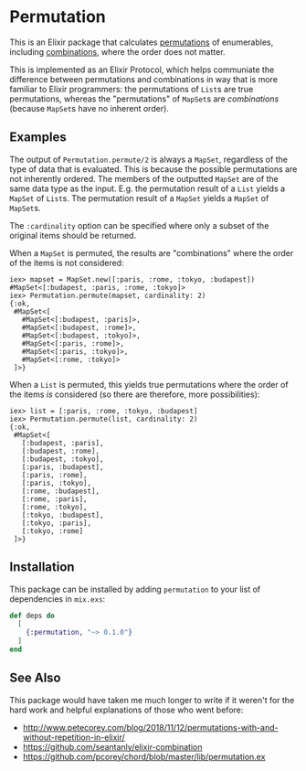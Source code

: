 # Permutation

This is an Elixir package that calculates [permutations](https://en.wikipedia.org/wiki/Permutation) of enumerables, including [combinations](https://en.wikipedia.org/wiki/Combination), where the order does not matter.

This is implemented as an Elixir Protocol, which helps communiate the difference between permutations and combinations in way that is more familiar to Elixir programmers: the permutations of `List`s are true permutations, whereas the "permutations" of `MapSet`s are *combinations* (because `MapSet`s have no inherent order).

## Examples

The output of `Permutation.permute/2` is always a `MapSet`, regardless of the type of data that is evaluated.  This is because the possible permutations are not inherently ordered. The members of the outputted `MapSet` are of the same data type as the input. E.g. the permutation result of a `List` yields a `MapSet` of `List`s. The permutation result of a `MapSet` yields a `MapSet` of `MapSet`s.

The `:cardinality` option can be specified where only a subset of the original items should be returned.

When a `MapSet` is permuted, the results are  "combinations" where the order of the items is not considered:

```iex
iex> mapset = MapSet.new([:paris, :rome, :tokyo, :budapest])
#MapSet<[:budapest, :paris, :rome, :tokyo]>
iex> Permutation.permute(mapset, cardinality: 2)
{:ok,
 #MapSet<[
   #MapSet<[:budapest, :paris]>,
   #MapSet<[:budapest, :rome]>,
   #MapSet<[:budapest, :tokyo]>,
   #MapSet<[:paris, :rome]>,
   #MapSet<[:paris, :tokyo]>,
   #MapSet<[:rome, :tokyo]>
 ]>}
```

When a `List` is permuted, this yields true permutations where the order of the items *is* considered (so there are therefore, more possibilities):

```iex
iex> list = [:paris, :rome, :tokyo, :budapest]
iex> Permutation.permute(list, cardinality: 2)
{:ok,
 #MapSet<[
   [:budapest, :paris],
   [:budapest, :rome],
   [:budapest, :tokyo],
   [:paris, :budapest],
   [:paris, :rome],
   [:paris, :tokyo],
   [:rome, :budapest],
   [:rome, :paris],
   [:rome, :tokyo],
   [:tokyo, :budapest],
   [:tokyo, :paris],
   [:tokyo, :rome]
 ]>}
```

## Installation

This package can be installed by adding `permutation` to your list of dependencies in `mix.exs`:

```elixir
def deps do
  [
    {:permutation, "~> 0.1.0"}
  ]
end
```

## See Also

This package would have taken me much longer to write if it weren't for the hard work and helpful explanations of those who went before:

- <http://www.petecorey.com/blog/2018/11/12/permutations-with-and-without-repetition-in-elixir/>
- <https://github.com/seantanly/elixir-combination>
- <https://github.com/pcorey/chord/blob/master/lib/permutation.ex>
